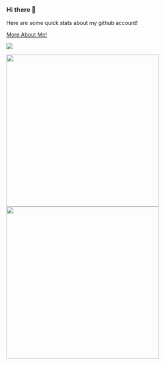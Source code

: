 
 ### Hi there 👋

Here are some quick stats about my github account!

[More About Me!](https://riyan-dcosta.github.io/riyan-dcosta/)

![](https://komarev.com/ghpvc/?username=riyan-datalyca&style=flat&label=Views)

<!-- [My GitHub stats](https://github-readme-stats.vercel.app/api?username=riyan-datalyca) -->

<a href="https://github.com/riyan-dcosta">
 <img height=400 src="https://github-readme-stats.vercel.app/api/?username=riyan-dcosta&&theme=transparent&count_private=true&hide_title=true"/>
</a>
</n>
<a href="https://github.com/riyan-dcosta">
 <img height=400  src="https://github-readme-stats.vercel.app/api/top-langs/?username=riyan-dcosta&show_icons=true&&theme=transparent&count_private=true&layout=compact&hide_title=true"/>
</a>
 



<!--
**riyan-datalyca/riyan-datalyca** is a ✨ _special_ ✨ repository because its `README.md` (this file) appears on your GitHub profile.

Here are some ideas to get you started:

- 🔭 I’m currently working on ...
- 🌱 I’m currently learning ...
- 👯 I’m looking to collaborate on ...
- 🤔 I’m looking for help with ...
- 💬 Ask me about ...
- 📫 How to reach me: ...
- 😄 Pronouns: ...
- ⚡ Fun fact: ...
-->
